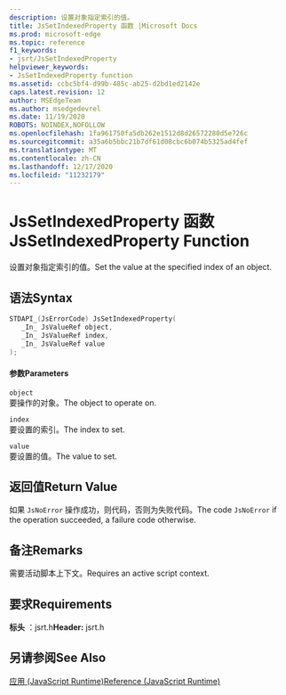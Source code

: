 ```yaml
---
description: 设置对象指定索引的值。
title: JsSetIndexedProperty 函数 |Microsoft Docs
ms.prod: microsoft-edge
ms.topic: reference
f1_keywords:
- jsrt/JsSetIndexedProperty
helpviewer_keywords:
- JsSetIndexedProperty function
ms.assetid: ccbc5bf4-d99b-485c-ab25-d2bd1ed2142e
caps.latest.revision: 12
author: MSEdgeTeam
ms.author: msedgedevrel
ms.date: 11/19/2020
ROBOTS: NOINDEX,NOFOLLOW
ms.openlocfilehash: 1fa961750fa5db262e1512d8d26572280d5e726c
ms.sourcegitcommit: a35a6b5bbc21b7df61d08cbc6b074b5325ad4fef
ms.translationtype: MT
ms.contentlocale: zh-CN
ms.lasthandoff: 12/17/2020
ms.locfileid: "11232179"
---
```

# <span data-ttu-id="2cb9a-103">JsSetIndexedProperty 函数</span><span class="sxs-lookup"><span data-stu-id="2cb9a-103">JsSetIndexedProperty Function</span></span>

<span data-ttu-id="2cb9a-104">设置对象指定索引的值。</span><span class="sxs-lookup"><span data-stu-id="2cb9a-104">Set the value at the specified index of an object.</span></span>  
  
## <span data-ttu-id="2cb9a-105">语法</span><span class="sxs-lookup"><span data-stu-id="2cb9a-105">Syntax</span></span>  
  
```cpp  
STDAPI_(JsErrorCode) JsSetIndexedProperty(  
   _In_ JsValueRef object,  
   _In_ JsValueRef index,  
   _In_ JsValueRef value  
);  
```  
  
#### <span data-ttu-id="2cb9a-106">参数</span><span class="sxs-lookup"><span data-stu-id="2cb9a-106">Parameters</span></span>  
 `object`  
 <span data-ttu-id="2cb9a-107">要操作的对象。</span><span class="sxs-lookup"><span data-stu-id="2cb9a-107">The object to operate on.</span></span>  
  
 `index`  
 <span data-ttu-id="2cb9a-108">要设置的索引。</span><span class="sxs-lookup"><span data-stu-id="2cb9a-108">The index to set.</span></span>  
  
 `value`  
 <span data-ttu-id="2cb9a-109">要设置的值。</span><span class="sxs-lookup"><span data-stu-id="2cb9a-109">The value to set.</span></span>  
  
## <span data-ttu-id="2cb9a-110">返回值</span><span class="sxs-lookup"><span data-stu-id="2cb9a-110">Return Value</span></span>  
 <span data-ttu-id="2cb9a-111">如果 `JsNoError` 操作成功，则代码，否则为失败代码。</span><span class="sxs-lookup"><span data-stu-id="2cb9a-111">The code `JsNoError` if the operation succeeded, a failure code otherwise.</span></span>  
  
## <span data-ttu-id="2cb9a-112">备注</span><span class="sxs-lookup"><span data-stu-id="2cb9a-112">Remarks</span></span>  
 <span data-ttu-id="2cb9a-113">需要活动脚本上下文。</span><span class="sxs-lookup"><span data-stu-id="2cb9a-113">Requires an active script context.</span></span>  
  
## <span data-ttu-id="2cb9a-114">要求</span><span class="sxs-lookup"><span data-stu-id="2cb9a-114">Requirements</span></span>  
 <span data-ttu-id="2cb9a-115">**标头** ：jsrt.h</span><span class="sxs-lookup"><span data-stu-id="2cb9a-115">**Header:** jsrt.h</span></span>  
  
## <span data-ttu-id="2cb9a-116">另请参阅</span><span class="sxs-lookup"><span data-stu-id="2cb9a-116">See Also</span></span>  
 [<span data-ttu-id="2cb9a-117">应用 (JavaScript Runtime)</span><span class="sxs-lookup"><span data-stu-id="2cb9a-117">Reference (JavaScript Runtime)</span></span>](../chakra-hosting/reference-javascript-runtime.md)
